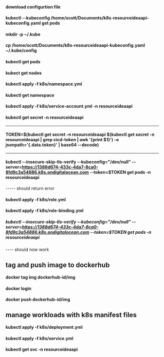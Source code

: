 #### download configurtion file

#### kubectl --kubeconfig /home/scott/Documents/k8s-resourceideaapi-kubeconfig.yaml get pods

#### mkdir -p ~/.kube
#### cp /home/scott/Documents/k8s-resourceideaapi-kubeconfig.yaml ~/.kube/config
#### kubectl get pods
#### kubect get nodes

#### kubectl apply -f k8s/namespace.yml
#### kubectl get namespace

#### kubectl apply -f k8s/service-account.yml -n resourceideaapi
#### kubectl get secret -n resourceideaapi
-----
#### TOKEN=$(kubectl get secret -n resourceideaapi $(kubectl get secret -n resourceideaapi | grep cicd-token | awk '{print $1}') -o jsonpath='{.data.token}' | base64 --decode)
----- 
#### kubectl --insecure-skip-tls-verify --kubeconfig="/dev/null" --server=https://1388d674-433c-4da7-8ca0-8fd9c3a54886.k8s.ondigitalocean.com --token=$TOKEN get pods -n resourceideaapi
----- should return error

#### kubectl apply -f k8s/role.yml
#### kubectl apply -f k8s/role-binding.yml

##### kubectl --insecure-skip-tls-verify --kubeconfig="/dev/null" --server=https://1388d674-433c-4da7-8ca0-8fd9c3a54886.k8s.ondigitalocean.com --token=$TOKEN get pods -n resourceideaapi
---- should now work

## tag and push image to dockerhub

#### docker tag img dockerhub-id/img
#### docker login
#### docker push dockerhub-id/img

## manage workloads with k8s manifest files

#### kubectl apply -f k8s/deployment.yml
#### kubectl apply -f k8s/service.yml
#### kubectl get svc -n resourceideaapi